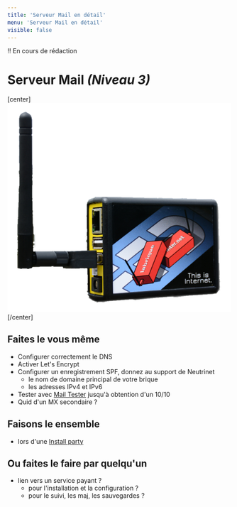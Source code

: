 ```yaml
---
title: 'Serveur Mail en détail'
menu: 'Serveur Mail en détail'
visible: false
---
```


!! En cours de rédaction

# Serveur Mail _(Niveau 3)_

[center]![](labriqueinternet-detouree.png?resize=400)[/center]

## Faites le vous même

* Configurer correctement le DNS
* Activer Let's Encrypt
* Configurer un enregistrement SPF, donnez au support de Neutrinet
  * le nom de domaine principal de votre brique
  * les adresses IPv4 et IPv6
* Tester avec [Mail Tester](http://mail-tester.com/) jusqu'à obtention d'un 10/10
* Quid d'un MX secondaire ?

## Faisons le ensemble

* lors d'une [Install party]()

## Ou faites le faire par quelqu'un

* lien vers un service payant ?
  * pour l'installation et la configuration ?
  * pour le suivi, les maj, les sauvegardes ?